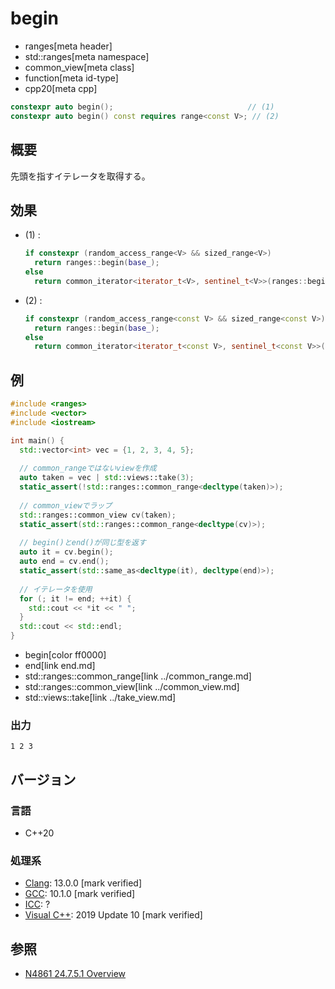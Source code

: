 # begin
* ranges[meta header]
* std::ranges[meta namespace]
* common_view[meta class]
* function[meta id-type]
* cpp20[meta cpp]

```cpp
constexpr auto begin();                              // (1)
constexpr auto begin() const requires range<const V>; // (2)
```

## 概要

先頭を指すイテレータを取得する。

## 効果

- (1) :
    ```cpp
    if constexpr (random_access_range<V> && sized_range<V>)
      return ranges::begin(base_);
    else
      return common_iterator<iterator_t<V>, sentinel_t<V>>(ranges::begin(base_));
    ```

- (2) :
    ```cpp
    if constexpr (random_access_range<const V> && sized_range<const V>)
      return ranges::begin(base_);
    else
      return common_iterator<iterator_t<const V>, sentinel_t<const V>>(ranges::begin(base_));
    ```


## 例
```cpp example
#include <ranges>
#include <vector>
#include <iostream>

int main() {
  std::vector<int> vec = {1, 2, 3, 4, 5};
  
  // common_rangeではないviewを作成
  auto taken = vec | std::views::take(3);
  static_assert(!std::ranges::common_range<decltype(taken)>);
  
  // common_viewでラップ
  std::ranges::common_view cv(taken);
  static_assert(std::ranges::common_range<decltype(cv)>);
  
  // begin()とend()が同じ型を返す
  auto it = cv.begin();
  auto end = cv.end();
  static_assert(std::same_as<decltype(it), decltype(end)>);
  
  // イテレータを使用
  for (; it != end; ++it) {
    std::cout << *it << " ";
  }
  std::cout << std::endl;
}
```
* begin[color ff0000]
* end[link end.md]
* std::ranges::common_range[link ../common_range.md]
* std::ranges::common_view[link ../common_view.md]
* std::views::take[link ../take_view.md]

### 出力
```
1 2 3 
```

## バージョン
### 言語
- C++20

### 処理系
- [Clang](/implementation.md#clang): 13.0.0 [mark verified]
- [GCC](/implementation.md#gcc): 10.1.0 [mark verified]
- [ICC](/implementation.md#icc): ?
- [Visual C++](/implementation.md#visual_cpp): 2019 Update 10 [mark verified]

## 参照
- [N4861 24.7.5.1 Overview](https://timsong-cpp.github.io/cppwp/n4861/range.common.view)